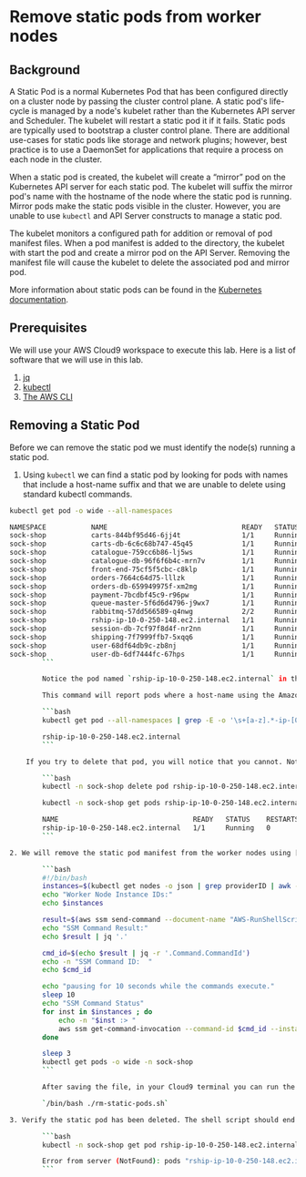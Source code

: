 # Remove static pods from worker nodes

## Background

A Static Pod is a normal Kubernetes Pod that has been configured directly on a cluster node by passing the cluster control plane. A static pod's life-cycle is managed by a node's kubelet rather than the Kubernetes API server and Scheduler. The kubelet will restart a static pod it if it fails. Static pods are typically used to bootstrap a cluster control plane. There are additional use-cases for static pods like storage and network plugins; however, best practice is to use a DaemonSet for applications that require a process on each node in the cluster.

When a static pod is created, the kubelet will create a &ldquo;mirror&rdquo; pod on the Kubernetes API server for each static pod. The kubelet will suffix the mirror pod's name with the hostname of the node where the static pod is running. Mirror pods make the static pods visible in the cluster. However, you are unable to use `kubectl` and API Server constructs to manage a static pod.

The kubelet monitors a configured path for addition or removal of pod manifest files. When a pod manifest is added to the directory, the kubelet with start the pod and create a mirror pod on the API Server. Removing the manifest file will cause the kubelet to delete the associated pod and mirror pod.

More information about static pods can be found in the [Kubernetes documentation](https://kubernetes.io/docs/tasks/configure-pod-container/static-pod/ "static pod documentation").

## Prerequisites

We will use your AWS Cloud9 workspace to execute this lab. Here is a list of software that we will use in this lab.

1. [jq](https://www.eksworkshop.com/020_prerequisites/k8stools/#install-jq-envsubst-from-gnu-gettext-utilities-and-bash-completion "jq and other tools")
2. [kubectl](https://www.eksworkshop.com/020_prerequisites/k8stools/#install-kubectl "install kubectl")
3. [The AWS CLI](https://www.eksworkshop.com/020_prerequisites/k8stools/#update-awscli "AWS CLI installation")

## Removing a Static Pod

Before we can remove the static pod we must identify the node(s) running a static pod.

1. Using `kubectl` we can find a static pod by looking for pods with names that include a host-name suffix and that we are unable to delete using standard kubectl commands.

```bash
kubectl get pod -o wide --all-namespaces

NAMESPACE           NAME                                 READY   STATUS    RESTARTS   AGE     IP             NODE                           NOMINATED NODE   READINESS GATES
sock-shop           carts-844bf95d46-6jj4t               1/1     Running   0          19h     10.0.188.63    ip-10-0-191-117.ec2.internal   <none>           <none>
sock-shop           carts-db-6c6c68b747-45q45            1/1     Running   0          19h     10.0.175.174   ip-10-0-179-247.ec2.internal   <none>           <none>
sock-shop           catalogue-759cc6b86-lj5ws            1/1     Running   0          19h     10.0.155.171   ip-10-0-179-247.ec2.internal   <none>           <none>
sock-shop           catalogue-db-96f6f6b4c-mrn7v         1/1     Running   0          19h     10.0.133.74    ip-10-0-191-117.ec2.internal   <none>           <none>
sock-shop           front-end-75cf5f5cbc-c8klp           1/1     Running   0          19h     10.0.186.193   ip-10-0-179-247.ec2.internal   <none>           <none>
sock-shop           orders-7664c64d75-lllzk              1/1     Running   0          19h     10.0.155.232   ip-10-0-191-117.ec2.internal   <none>           <none>
sock-shop           orders-db-659949975f-xm2mg           1/1     Running   0          19h     10.0.159.186   ip-10-0-179-247.ec2.internal   <none>           <none>
sock-shop           payment-7bcdbf45c9-r96pw             1/1     Running   0          19h     10.0.232.255   ip-10-0-250-148.ec2.internal   <none>           <none>
sock-shop           queue-master-5f6d6d4796-j9wx7        1/1     Running   0          19h     10.0.164.241   ip-10-0-179-247.ec2.internal   <none>           <none>
sock-shop           rabbitmq-57dd566589-q4nwg            2/2     Running   0          16m     10.0.169.201   ip-10-0-191-117.ec2.internal   <none>           <none>
sock-shop           rship-ip-10-0-250-148.ec2.internal   1/1     Running   0          126m    10.0.250.35    ip-10-0-250-148.ec2.internal   <none>           <none>
sock-shop           session-db-7cf97f8d4f-nr2nn          1/1     Running   0          19h     10.0.150.22    ip-10-0-179-247.ec2.internal   <none>           <none>
sock-shop           shipping-7f7999ffb7-5xqq6            1/1     Running   0          19h     10.0.183.255   ip-10-0-191-117.ec2.internal   <none>           <none>
sock-shop           user-68df64db9c-zb8nj                1/1     Running   0          19h     10.0.158.68    ip-10-0-191-117.ec2.internal   <none>           <none>
sock-shop           user-db-6df7444fc-67hps              1/1     Running   0          19h     10.0.251.227   ip-10-0-250-148.ec2.internal   <none>           <none>
        ```

        Notice the pod named `rship-ip-10-0-250-148.ec2.internal` in the `sock-shop` NAMESPACE. The pod has an EC2 host-name appended to it, in this case `-ip-10-0-250-148.ec2.internal`.

        This command will report pods where a host-name using the Amazon EC2 private DNS naming convention has been appended to the pod name.

        ```bash
        kubectl get pod --all-namespaces | grep -E -o '\s+[a-z].*-ip-[0-9]{1,3}\-[0-9]{1,3}\-[0-9]{1,3}\-[0-9]{1,3}.ec2.internal\b'

        rship-ip-10-0-250-148.ec2.internal
        ```

    If you try to delete that pod, you will notice that you cannot. Notice the age has not decreased and the status is running.

        ```bash
        kubectl -n sock-shop delete pod rship-ip-10-0-250-148.ec2.internal

        kubectl -n sock-shop get pods rship-ip-10-0-250-148.ec2.internal -o wide

        NAME                                 READY   STATUS    RESTARTS   AGE    IP            NODE                           NOMINATED NODE   READINESS GATES
        rship-ip-10-0-250-148.ec2.internal   1/1     Running   0          129m   10.0.250.35   ip-10-0-250-148.ec2.internal   <none>           <none>
        ```

2. We will remove the static pod manifest from the worker nodes using [AWS Systems Manager](https://docs.aws.amazon.com/systems-manager/latest/userguide/what-is-systems-manager.html "AWS SSM Documentation") (SSM). Once the manifest is removed, the kubelet will delete the static pod. We have provided a simple shell script that uses SSM to execute the Linux `rm` command on the worker nodes in the cluster. In your Cloud9 environment create a new file by selecting "New File" from the "File" menu. Copy and paste the following shell script into the new file. Save the file with the name "rm-static-pods.sh".

        ```bash
        #!/bin/bash
        instances=$(kubectl get nodes -o json | grep providerID | awk -F '/' '{print $NF}' | sed "s/\"//g" | tr '\n' ' ')
        echo "Worker Node Instance IDs:"
        echo $instances

        result=$(aws ssm send-command --document-name "AWS-RunShellScript" --parameters 'commands=["ls -l /etc/kubelet.d ; rm /etc/kubelet.d/* ; ls -l /etc/kubelet.d"]' --instance-ids $instances)
        echo "SSM Command Result:"
        echo $result | jq '.'

        cmd_id=$(echo $result | jq -r '.Command.CommandId')
        echo -n "SSM Command ID:  "
        echo $cmd_id

        echo "pausing for 10 seconds while the commands execute."
        sleep 10
        echo "SSM Command Status"
        for inst in $instances ; do
            echo -n "$inst :> "
            aws ssm get-command-invocation --command-id $cmd_id --instance-id $inst | jq '.Status, .StandardOutputContent, .StandardErrorContent'
        done

        sleep 3
        kubectl get pods -o wide -n sock-shop
        ```

        After saving the file, in your Cloud9 terminal you can run the script with this command

        `/bin/bash ./rm-static-pods.sh`

3. Verify the static pod has been deleted. The shell script should end by displaying all running pods in the cluster. You can confirm that the static pod was deleted by reviewing the output of the shell script, or use `kubectl` to get the static pod name identified in step #1.

        ```bash
        kubectl -n sock-shop get pod rship-ip-10-0-250-148.ec2.internal

        Error from server (NotFound): pods "rship-ip-10-0-250-148.ec2.internal" not found
        ```
